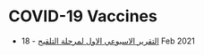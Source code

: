 # COVID-19 Vaccines
* [التقرير الاسبوعي الاول لمرحلة التلقيح](https://www.cib.gov.lb/sites/default/files/%D8%A7%D9%84%D8%AA%D9%82%D8%B1%D9%8A%D8%B1%20%D8%A7%D9%84%D8%A7%D8%B3%D8%A8%D9%88%D8%B9%D9%8A%20%D8%A7%D9%84%D8%A7%D9%88%D9%84%20%D9%84%D9%85%D8%B1%D8%AD%D9%84%D8%A9%20%D8%A7%D9%84%D8%AA%D9%84%D9%82%D9%8A%D8%AD_0.pdf) - 18 Feb 2021
